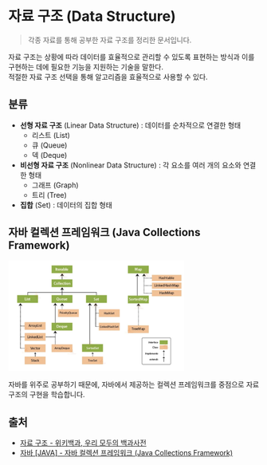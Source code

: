 # 자료 구조 (Data Structure)

> 각종 자료를 통해 공부한 자료 구조를 정리한 문서입니다.

자료 구조는 상황에 따라 데이터를 효율적으로 관리할 수 있도록 표현하는 방식과 이를 구현하는 데에 필요한 기능을 지원하는 기술을 말한다.  
적절한 자료 구조 선택을 통해 알고리즘을 효율적으로 사용할 수 있다.

## 분류

- **선형 자료 구조** (Linear Data Structure) : 데이터를 순차적으로 연결한 형태
    - 리스트 (List)
    - 큐 (Queue)
    - 덱 (Deque)
- **비선형 자료 구조** (Nonlinear Data Structure) : 각 요소를 여러 개의 요소와 연결한 형태
    - 그래프 (Graph)
    - 트리 (Tree)
- **집합** (Set) : 데이터의 집합 형태

## 자바 컬렉션 프레임워크 (Java Collections Framework)

<img src="./assets/java-collection.png" width="70%">

자바를 위주로 공부하기 때문에, 자바에서 제공하는 컬렉션 프레임워크를 중점으로 자료 구조의 구현을 학습합니다.

## 출처

- [자료 구조 - 위키백과, 우리 모두의 백과사전](https://ko.wikipedia.org/wiki/%EC%9E%90%EB%A3%8C_%EA%B5%AC%EC%A1%B0)
- [자바 [JAVA] - 자바 컬렉션 프레임워크 (Java Collections Framework)](https://st-lab.tistory.com/142?category=856997)

